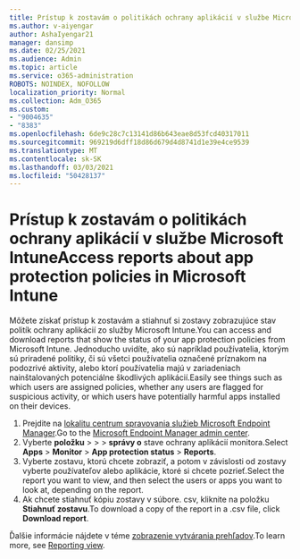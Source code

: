```yaml
---
title: Prístup k zostavám o politikách ochrany aplikácií v službe Microsoft Intune
ms.author: v-aiyengar
author: AshaIyengar21
manager: dansimp
ms.date: 02/25/2021
ms.audience: Admin
ms.topic: article
ms.service: o365-administration
ROBOTS: NOINDEX, NOFOLLOW
localization_priority: Normal
ms.collection: Adm_O365
ms.custom:
- "9004635"
- "8383"
ms.openlocfilehash: 6de9c28c7c13141d86b643eae8d53fcd40317011
ms.sourcegitcommit: 969219d6dff18d86d679d4d8741d1e39e4ce9539
ms.translationtype: MT
ms.contentlocale: sk-SK
ms.lasthandoff: 03/03/2021
ms.locfileid: "50428137"
---
```

# <a name="access-reports-about-app-protection-policies-in-microsoft-intune"></a><span data-ttu-id="0a482-102">Prístup k zostavám o politikách ochrany aplikácií v službe Microsoft Intune</span><span class="sxs-lookup"><span data-stu-id="0a482-102">Access reports about app protection policies in Microsoft Intune</span></span>

<span data-ttu-id="0a482-103">Môžete získať prístup k zostavám a stiahnuť si zostavy zobrazujúce stav politík ochrany aplikácií zo služby Microsoft Intune.</span><span class="sxs-lookup"><span data-stu-id="0a482-103">You can access and download reports that show the status of your app protection policies from Microsoft Intune.</span></span> <span data-ttu-id="0a482-104">Jednoducho uvidíte, ako sú napríklad používatelia, ktorým sú priradené politiky, či sú všetci používatelia označené príznakom na podozrivé aktivity, alebo ktorí používatelia majú v zariadeniach nainštalovaných potenciálne škodlivých aplikácií.</span><span class="sxs-lookup"><span data-stu-id="0a482-104">Easily see things such as which users are assigned policies, whether any users are flagged for suspicious activity, or which users have potentially harmful apps installed on their devices.</span></span>

1. <span data-ttu-id="0a482-105">Prejdite na [lokalitu centrum spravovania služieb Microsoft Endpoint Manager](https://go.microsoft.com/fwlink/?linkid=2109431).</span><span class="sxs-lookup"><span data-stu-id="0a482-105">Go to the [Microsoft Endpoint Manager admin center](https://go.microsoft.com/fwlink/?linkid=2109431).</span></span>
1. <span data-ttu-id="0a482-106">Vyberte **položku**  >    >    >  **správy o** stave ochrany aplikácií monitora.</span><span class="sxs-lookup"><span data-stu-id="0a482-106">Select **Apps** > **Monitor** > **App protection status** > **Reports**.</span></span>
1. <span data-ttu-id="0a482-107">Vyberte zostavu, ktorú chcete zobraziť, a potom v závislosti od zostavy vyberte používateľov alebo aplikácie, ktoré si chcete pozrieť.</span><span class="sxs-lookup"><span data-stu-id="0a482-107">Select the report you want to view, and then select the users or apps you want to look at, depending on the report.</span></span>
1. <span data-ttu-id="0a482-108">Ak chcete stiahnuť kópiu zostavy v súbore. csv, kliknite na položku **Stiahnuť zostavu**.</span><span class="sxs-lookup"><span data-stu-id="0a482-108">To download a copy of the report in a .csv file, click **Download report**.</span></span>

<span data-ttu-id="0a482-109">Ďalšie informácie nájdete v téme [zobrazenie vytvárania prehľadov](https://go.microsoft.com/fwlink/?linkid=2109431).</span><span class="sxs-lookup"><span data-stu-id="0a482-109">To learn more, see [Reporting view](https://go.microsoft.com/fwlink/?linkid=2109431).</span></span>
